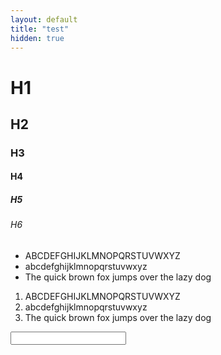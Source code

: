 ```yaml
---
layout: default
title: "test"
hidden: true
---
```


<canvas class="canvas_full"></canvas>

# H1

## H2

### H3

#### H4

##### H5

###### H6

* ABCDEFGHIJKLMNOPQRSTUVWXYZ
* abcdefghijklmnopqrstuvwxyz
* The quick brown fox jumps over the lazy dog

1. ABCDEFGHIJKLMNOPQRSTUVWXYZ
2. abcdefghijklmnopqrstuvwxyz
3. The quick brown fox jumps over the lazy dog

<input type="text">

<div id="editor"></div>

<script src="./js/storage.js"></script>
<script src="./js/highlighter.js"></script>
<script src="./js/core_editor.js"></script>

<script>
const editor = new CoreEditor("#editor", { highlight: true , lang: "glsl" , value: `  // dx: max(X,Y,Z)  //
 // dn: min(X,Y,Z)  //
// dt: |X|+|Y|+|Z| //

if (( (x^y^z)%dx ) == 0)
{ return f(dx)+1.0; }
else 
{ return 0.0; }` });
</script>
